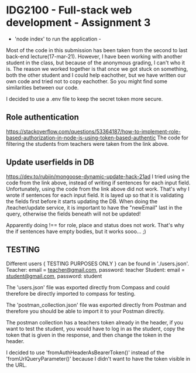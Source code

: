 # IDG2100 - Full-stack web development - Assignment 3 #
- 'node index' to run the application -

Most of the code in this submission has been taken from the second to last back-end lecture(17-mar-21).
However, I have been working with another student in the class, but because of the anonymous grading,
I can't who it is. The reason we worked together is that once we got stuck on something,
both the other student and I could help eachother, but we have written our own code and tried not to
copy eachother. So you might find some similarities between our code.

I decided to use a .env file to keep the secret token more secure.

## Role authentication
https://stackoverflow.com/questions/53364187/how-to-implement-role-based-authorization-in-node-js-using-token-based-authentic
The code for filtering the students from teachers were taken from the link above.

## Update userfields in DB
https://dev.to/rubiin/mongoose-dynamic-update-hack-21ad
I tried using the code from the link above, instead of writing if sentences for each input field.
Unfortunately, using the code from the link above did not work. That's why I wrote if sentences 
for each input field. It is layed up so that it is validating the fields first before it 
starts updating the DB.
When doing the /teacher/update service, it is important to have the "newEmail" last in the query, 
otherwise the fields beneath will not be updated!

Apparently doing !== for role, place and status does not work.
That's why the if sentences have empty bodies, but it works sooo... ;)

## TESTING
Different users { TESTING PURPOSES ONLY } can be found in './users.json'.
Teacher: email = teacher@gmail.com, password: teacher
Student: email = student@gmail.com, password: student

The 'users.json' file was exported directly from Compass and could therefore be directly imported to
compass for testing.

The 'postman_collection.json' file was exported directly from Postman and therefore you should be 
able to import it to your Postman directly.

The postman collection has a teachers token already in the header, if you want to test the student,
you would have to log in as the student, copy the token that is given in the response, and then change
the token in the header.

I decided to use 'fromAuthHeaderAsBearerToken()' instead of the 'fromUrlQueryParameter()' because
I didn't want to have the token visible in the URL.